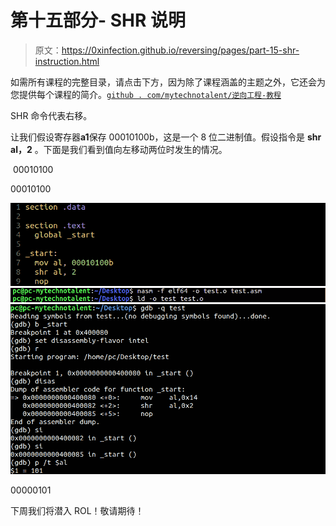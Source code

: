 # 第十五部分- SHR 说明

> 原文：<https://0xinfection.github.io/reversing/pages/part-15-shr-instruction.html>

如需所有课程的完整目录，请点击下方，因为除了课程涵盖的主题之外，它还会为您提供每个课程的简介。[`github . com/mytechnotalent/逆向工程-教程`](https://github.com/mytechnotalent/Reverse-Engineering-Tutorial)

SHR 命令代表右移。

让我们假设寄存器**a1**保存 00010100b，这是一个 8 位二进制值。假设指令是 **shr al，2** 。下面是我们看到值向左移动两位时发生的情况。

 00010100

00010100

![](img/cbfb79e934b1b0dd182a0922510578f6.png)![](img/1b2089d1f30830500993abeea1786679.png)![](img/f9c45b369270cbc83026796d59205243.png)

00000101

下周我们将潜入 ROL！敬请期待！